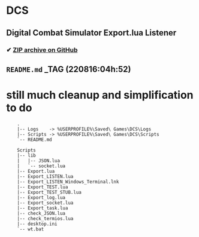 # DCS

## Digital Combat Simulator Export.lua Listener

### ✔ [ZIP archive on GitHub](../../archive/master.zip)

## `README.md` _TAG (220816:04h:52)

# still much cleanup and simplification to do

<!--
}!!tree --dirsfirst          | sed -e 's/^/    /'
}!!tree --dirsfirst Scripts/ | sed -e 's/^/    /'
-->
```
    .
    |-- Logs    -> %USERPROFILE%\Saved\ Games\DCS\Logs
    |-- Scripts -> %USERPROFILE%\Saved\ Games\DCS\Scripts
    `-- README.md

    Scripts
    |-- lib
    |   |-- JSON.lua
    |   `-- socket.lua
    |-- Export.lua
    |-- Export_LISTEN.lua
    |-- Export_LISTEN_Windows_Terminal.lnk
    |-- Export_TEST.lua
    |-- Export_TEST_STUB.lua
    |-- Export_log.lua
    |-- Export_socket.lua
    |-- Export_task.lua
    |-- check_JSON.lua
    |-- check_termios.lua
    |-- desktop.ini
    `-- wt.bat

```
